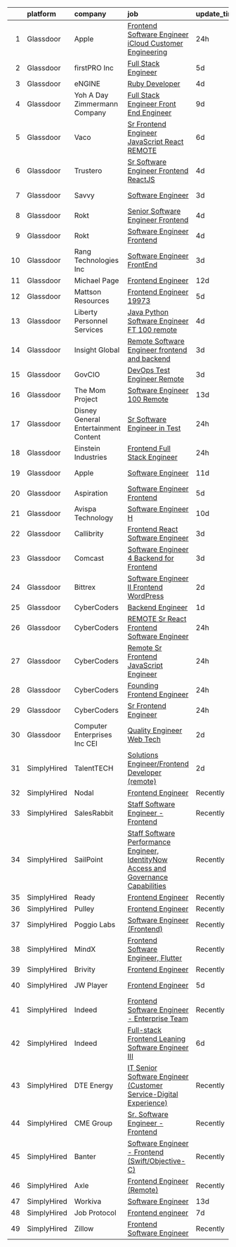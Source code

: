 

|    | platform    | company                              | job                                                                                                                                                                                                                                                                                                                                                                                                                                                                                                                                                                                                                                                                                                                                                                                                                                                                                                                                                                                                                                                                                                                                                                                                                                                                                                                                                                                                                                                                                                                                                                                         | update_time   | location                 |
|---:|:------------|:-------------------------------------|:--------------------------------------------------------------------------------------------------------------------------------------------------------------------------------------------------------------------------------------------------------------------------------------------------------------------------------------------------------------------------------------------------------------------------------------------------------------------------------------------------------------------------------------------------------------------------------------------------------------------------------------------------------------------------------------------------------------------------------------------------------------------------------------------------------------------------------------------------------------------------------------------------------------------------------------------------------------------------------------------------------------------------------------------------------------------------------------------------------------------------------------------------------------------------------------------------------------------------------------------------------------------------------------------------------------------------------------------------------------------------------------------------------------------------------------------------------------------------------------------------------------------------------------------------------------------------------------------|:--------------|:-------------------------|
|  1 | Glassdoor   | Apple                                | [Frontend Software Engineer   iCloud Customer Engineering](https://www.glassdoor.com/partner/jobListing.htm?pos=103&ao=1110586&s=58&guid=00000182c462252c823f08f9a974dbfc&src=GD_JOB_AD&t=SR&vt=w&cs=1_a3a3e6b5&cb=1661152143164&jobListingId=1008084351960&cpc=654405A9B1E0A9F5&jrtk=3-0-1gb2649fnkbmp801-1gb2649g52g8u000-9869072254103414--6NYlbfkN0BvKrLyj5gPmtZO9T8euul8TCxuuKNOtzRJOomxnwSEodTz2Bc-sPZlADHp0xxmf8XYEpZWWwNbOOVN0LmdzItjcM2ZA0Fh4RHXVRbxuGgz4Yat6D3mGkaV4vIy9tc4wq6iZSnzD0HmxHFmJRgwqFpfgmKeOy94KFpjZ8KJdENgY8mpoTvxXnD-ceU5p1oeaadyYeqWSy2vC5l-uQ1GP3iyhke03L63qTLbgzv5DN1YEMoRbiClr5eQ4yRnQufposUoAFNEMjpKQr0IPSA9CGl-8HmqztZD-Z8jE4bf40qp71laMm8pleBWmZ9LDS8UIGs5EnA3TScTFNkMUNRFzvCzam4DafYdqt0olPAZWKiJKIWDIJ1FxidMI0zE1sGlCr3RPEyEYYzh0bBzlynNIg5_nhgSQDLA3soSwkSXgfFksO0SVhWgmBzJpfeoapi5dlmoRRh0QMLUq_fF6gBNneGkFRPFGrlDp3maUfrC7xAatdiswnNwHpo1OZ3ctK6pdsPiiUyWQLO6jXH-05htv5tjHxsVhfRzwRY7aNEJWW_s1kgx05IgoS0m0uvePRVBq_oHhFc2gpqyh6e2tlXUmsUWrgr5x4qG9tGGqHmTO5v5gqZvNzYNeeh0BmGrcfgrSRK953E1ImFke9ydHxwe22ONZLJaESHaBC2LkFr4zsf8fbFROg8VSDERG2JIrEIThyfLFhrKg2aXbwktJdVXomrl91pMV6aAzKEunx_reRLfaGfXidE4iAvHLyLqxprkOYkUchL6c5Yc4lLo5dZ8H7fBMHmOYbJsOJEf-A9M7NqP3Yk8o8OnTAySMUT1T6mnhr-50s--Vojk-DbRTBCG6AEHNs4xYuZVyZF7nsrYYfwjdy1wzrDbyUIxEKaSPwEuR3PCQSxzlwstOJ6uR0_wIunbRsq5mqCdmQdxYfG7BHaGsQ6yibonCxTISXZ9PCAAR5fu6yjhjup79tBHzBTU60_gOtqUGrE8hnUmh5hlh5oPzjojt1qnZGOw)                                                                                                                                                                              | 24h           | Austin, TX               |
|  2 | Glassdoor   | firstPRO Inc                         | [Full Stack Engineer](https://www.glassdoor.com/partner/jobListing.htm?pos=123&ao=1110586&s=58&guid=00000182c462252c823f08f9a974dbfc&src=GD_JOB_AD&t=SR&vt=w&ea=1&cs=1_43c0f640&cb=1661152143167&jobListingId=1008073805855&cpc=AC285F3A3ECA6BB0&jrtk=3-0-1gb2649fnkbmp801-1gb2649g52g8u000-9e57aa7bbbedf681--6NYlbfkN0CUiNPx3JJMftrniD84mdXKaxJ3iSjJgJAqzFniN-7X5qfIIbgtbL2t4OMTou7BWJdcAVKyosnUwa9SEdemNIAcr05QvAaPuhDgzCppvsfMKUdMUQPEUCfC2K_8MKWnX255dozHF2Kaxp4ols-_AFU0rNi2J3-sQiVWebeEvK9d0_TORf-JE31g8yfv_hxi4j7B0hzl4mIkoSw7uirArgwqeoBFTnhYB5gDkXG5LwcpYGF5azuVB50Y9-viIL2p2gvTooDYXPp1bqvWt5dhdyrK98TTgMGxbdpfmNO7_JbvxfQBbSF21UMMICl0ok4piQdO8WxT8LI-z9OpK9aAW6-nTaVDMEKO6-cnZcRqnyTI_l_kxFRPNpnrpaJMs80OrkqLC_BNNDU0iq4-VbYwylK2XPthxaVVEryFZOjclxhPQRHrUF5Fahe0uGq9eOTguxKJPsdkg52fxJ62bFvkCaN5uYWaq4JY5QOKxFrVHVDMqShQ6gSTKmlKwH14CO-dBHk%3D)                                                                                                                                                                                                                                                                                                                                                                                                                                                                                                                                                                                                                                                                                                                                | 5d            | Remote                   |
|  3 | Glassdoor   | eNGINE                               | [Ruby Developer](https://www.glassdoor.com/partner/jobListing.htm?pos=114&ao=1110586&s=58&guid=00000182c462252c823f08f9a974dbfc&src=GD_JOB_AD&t=SR&vt=w&ea=1&cs=1_95d439c6&cb=1661152143167&jobListingId=1008076553228&cpc=C19BE7EA145E205E&jrtk=3-0-1gb2649fnkbmp801-1gb2649g52g8u000-62e5183181432bad--6NYlbfkN0CM72iPWblhTK_jhJfJxLWIuoC99VqbpyV49Itn1AUN0-11EOCsDA6xOfpz_HI8_xDXuJ0jrBZSjogHUYfvwd48VqQ1idhryAl0b32Y6Apcjg5rp5EebbipJQt0VqBxcfA4V1HcTf3KK2fKHWPaD-Qfvk3sG1chT6_qnfZ4XJWLJUZnM5aQnA2T_TfY6Bm8eBxfG14R7expb3ncQpPeAo3D-JqTtuy4ff6xK_53lAWo_i98pIfvnB3lxJqvIfoQjJyMxPsBl2IHryjXJWoYugxZ_2vq3qvA3pBxOi13TMQhqZHq1PlYr_WgVFB_Ac-9_JyjQ25A8D8hiIce9fk1PHnRXdIj3mpbmfLVb0KwCbEe48Kr-2JL3KWZbYYtpXc0Yd6UPnjZXx6YJxoBxoREvgd1bfG0FNxOkXSZdxWkpsEC54Sue-J95rF7UwHG1zezhzc0VLaNLEOXHWBAby1B1apIY0i52EnEiy4ojDpDe3Qwyqc8XabmP36ruP5re7WiFCN-5PmfB06Spzr_9p05WYNk)                                                                                                                                                                                                                                                                                                                                                                                                                                                                                                                                                                                                                                                                                                                   | 4d            | Remote                   |
|  4 | Glassdoor   | Yoh  A Day   Zimmermann Company      | [Full Stack Engineer Front End Engineer](https://www.glassdoor.com/partner/jobListing.htm?pos=129&ao=1110586&s=58&guid=00000182c462252c823f08f9a974dbfc&src=GD_JOB_AD&t=SR&vt=w&ea=1&cs=1_cd12f378&cb=1661152143168&jobListingId=1008069451033&cpc=8795CF9063CD573D&jrtk=3-0-1gb2649fnkbmp801-1gb2649g52g8u000-8dedb2da3da359e2--6NYlbfkN0Ae6Qmv8rNb3d5rEsMPL_plhvilYeiJERi7JqghURwQ9bq2mHgMGRGPHap0kt02TPheHIN3tnA0AUAkSEgMwc-0GSnAt98VpsL_Bp2JbodODqKAkaSomn7-6lEeIjdl-p-zxkEt1sWcebxgclnmXfKxy9K8cNpsDgoSEE2n-HXHXI4ueOlAb_guDHuT3VyOxhvNQu6998X1G5_TZbeW-k3f0Zd3GqXD7m8cuRd2n66_P7mvOXOmckBGFadphGkNenvT1wX938aa4jbp4-1_Oe68CeFI4na18B3aGuDgjMe4ahs9nKWB80uUyrjogAZPwGhgMniIDQS9V84fnK5Zb2cHN15XOjK7DfhWoJnlxeav-kXPPgvxePoMleZfpgLkeHRZzT5Ut5iyjCtpWL7uI5P13-iyWo7Szuzt2m1qGG2sOpXEvopGfEVVJjDGd6-v2b6AaSKvVadXwGrCCpV7gzAcHa5B_KhmSZc%3D)                                                                                                                                                                                                                                                                                                                                                                                                                                                                                                                                                                                                                                                                                                                                             | 9d            | Mountain View, CA        |
|  5 | Glassdoor   | Vaco                                 | [Sr Frontend Engineer  JavaScript   React    REMOTE](https://www.glassdoor.com/partner/jobListing.htm?pos=118&ao=1110586&s=58&guid=00000182c462252c823f08f9a974dbfc&src=GD_JOB_AD&t=SR&vt=w&ea=1&cs=1_d073e64c&cb=1661152143167&jobListingId=1008072262614&cpc=8795CF9063CD573D&jrtk=3-0-1gb2649fnkbmp801-1gb2649g52g8u000-b9519da42cb74c9a--6NYlbfkN0D_sybMACCpf9B-677oK5j6rPldVB6BlrVvFjO_o-GJZbzuF-qh4PxErFUqfUsv_6s_Tc2Li11fxdchNZKwUzmqSIGMwH5KgljcYSzbARO3me1OrxgMBizOIsgX97LmFYsXkE3K5jZjX4QDRC3iBhKLhxG4uy4_dJqJAVVYIQmeoKG3OhCIDev10OMovfD53ZPIeAyWdlduTgu1ZhTozPUZs8zHptZX_XijkdPJepxiwxaKfXO4xyzMIDdfYjLlWQ3ItQy6XiiUh7lr1MHLRP-TlqRhbQcWN14q94avINZOhB29FhkEjU_x7qvUEh6LvWgGmBfTOr-Z88NVuk3AqBozg-GnhaW6yNnks1fhvgdVIzBlRNzs1wV3Il-zYvsL5g80dBQGPAlbKS3Plis8ZcNUj-D91lGugd3oTFyV9HtLA9myKcT5i51boJ1X5PVjuC3GBlOVCH9FdDnklYhrv4mIcHKQogQE7OI7smNPkS6BxzX8loEQ1fdPop-1XupnuqpEnkQVX1iPG3z7RmTTZaAm6SimTQ9faSh_L_XRx8NyYw%3D%3D)                                                                                                                                                                                                                                                                                                                                                                                                                                                                                                                                                                                                                                                   | 6d            | Remote                   |
|  6 | Glassdoor   | Trustero                             | [Sr  Software Engineer   Frontend  ReactJS ](https://www.glassdoor.com/partner/jobListing.htm?pos=126&ao=1110586&s=58&guid=00000182c462252c823f08f9a974dbfc&src=GD_JOB_AD&t=SR&vt=w&cs=1_66ed0f04&cb=1661152143167&jobListingId=1008076298920&cpc=3DB599BF2F4828F0&jrtk=3-0-1gb2649fnkbmp801-1gb2649g52g8u000-d279383a41142d99--6NYlbfkN0DG4ntHtB_rMsnfhgmnSvK2brktLme1L4SiDeJjQ-izrVOLqRJ5-yjEhSyAj73O13THdNPDJRZmzvdseUgUNseRtKj65BXvi4N5BztOLH-4HivxLqpyVMkn_N23qBurXZxsgaBK33x5rjv8qMWm_PCE6vbl3fuEJKfJ4R1l1nRp3rm2i6g-yej4iX-KmoXLLu-BwpZzaPHfyKIKoC4EXkJ7VBXHtnWCNpGPeXj8Qfzk0kCtqKg2jhaVXCdXJxiLzHx78nr2IRt1m3JAOniK3iJy7XE0eaPXg6Lukx4dMcZGixvtn1XX9Tyecg9ykTzVv8RbCad6F6kehnl5i59XCXrEZPOhOVpzFRWZzISGKsNtoelDkL7wanEbMTJacigWFrZmOCLWo1LP-UtOoTdldjE_EueXlXeNTzRzZlY810Hja-LE0b-c8lMP_OR6zsmFMjxG9KjmbVQSQ79OlmDtwwZj_iKeBKvKfmnm2c2gepey8hdnzUaWh89xDd4dpZe8QjoXXDCl936Xdgv7p9MeyhFhmih8Nr9Q_sjGN1tVSIBn05FAWAAM0Hbtm3ELAg0nvKLmFYZrzi57a2ZVfgxsgDVn1Vkft0MpLws_IgCAqZh6yG-y88odXZ_GFobCL_lb4TrK9dPfuf21d9ZeS0M--tnfBHNoaQoWtHkpDz6Va8Htyvc66w-ZsUVRfxASkzxor96AGjEG9BWavQbSaaUJFq593wvE3DSg0tmvoQ0Xo6Df43JYnXD17mvC3KaEsttmbA9MfBGv4KJlNh6GJuc75N7KrKbT5BnJ9XwWVcEdKmt9Y7rdRh9LH9MQJiBjFJm0E6rRDRasjJat9sLQhkvmosTJbPRQ2F2GDae_AydDAfwa9FJZNUNZifgN5VB0xqWr1radBVg3kPuWSgnV4P6CNSJH6HHh7cwj_kQvH0UAYvfLQ5w3RwYk1CGoWhhZiKM2no2QNFoFZtGByAES4SK-BSReldmS4Adi8VfSJmgL5N_yHLWKF3RDfPMY)                                                                                                                                                                                            | 4d            | Remote                   |
|  7 | Glassdoor   | Savvy                                | [Software Engineer](https://www.glassdoor.com/partner/jobListing.htm?pos=110&ao=1110586&s=58&guid=00000182c462252c823f08f9a974dbfc&src=GD_JOB_AD&t=SR&vt=w&ea=1&cs=1_b1abd53e&cb=1661152143166&jobListingId=1008078923238&cpc=C63BD00756FD6F58&jrtk=3-0-1gb2649fnkbmp801-1gb2649g52g8u000-04f2cd91af7c6af5--6NYlbfkN0A67EbyqQZ2m7633xFuWhEzGHB4JWu7JYf7ZqKJexKnq-ewtEJ0iRSzKgtAhYlX6QnlFwVTAJbOctgGTUwlTUWfgaCUz5kiQP-0ZoXxdwGH9nGmhuP37Hwg30ulWvyuUdjuZfg4Pv88DfRf0q68FdCHHwvRQIIsYvQ6BCbzb0Cs09loZBs02HmAAyhalp-6rZuSe4uJIjv8CQ9AMhop-D6f2DJynBoMweFK8vjUzyfBBE0QBj2BipES2AWcB-5McoRXFH_EYXb6d2VYwIWs0iVxLjijAjmW3qry8z5sCw82MvQEVh875EiqLGNGlK67ECRByrbrE7kqa3O6wosTKBTnz7ziw-sVefO31XRIV7S7M8Y5em5uwJul7_2tjGZ7FSC034V2ACO3ro60HGQ82I3AjIxsjR5a2mDfcoUMQM4aGgzihwram502Y2i6FILt0mXhEdoVAVLPhZjnSDauTRRCVede2Y65_CVjoEPYhk7kEQldySrXHaaFIKb4--J2YoDEAsHnzI4PYw%3D%3D)                                                                                                                                                                                                                                                                                                                                                                                                                                                                                                                                                                                                                                                                                                                    | 3d            | New York, NY             |
|  8 | Glassdoor   | Rokt                                 | [Senior Software Engineer   Frontend](https://www.glassdoor.com/partner/jobListing.htm?pos=130&ao=1110586&s=58&guid=00000182c462252c823f08f9a974dbfc&src=GD_JOB_AD&t=SR&vt=w&cs=1_dc38a56c&cb=1661152143168&jobListingId=1008075555220&cpc=451933188B21919D&jrtk=3-0-1gb2649fnkbmp801-1gb2649g52g8u000-612ce0808ac5d8f1--6NYlbfkN0DG4ntHtB_rMsnfhgmnSvK2brktLme1L4SiDeJjQ-izrVOLqRJ5-yjEhSyAj73O13Tv0LMF5Uwr99dniTAjI50ONQ9kUQEzXswv29q-iUGRgSJtEtThYiIA0D5owZJn9nB0-H6hkY69JKI5Vt2w7Af-d_f55YiUIUnsgGwok2li4U5PZ3WW38knoI0cOIt6pcBT4OlM48vkUntJvDgyn19BZHBs6vTFqZnAU3FTK_hu54sDSYMHzBs1R___zK-LgVl_h1FSay873mCKdUu9nkkkuy_6cW6wXbqz0-dUgz2Iu645RmI80dWQG47R_novYL3iRu1eU1uOy2jbXzB017e22QRp2wwOSFYICBaCjZ3UDVqzPr_MOn_LWAavlEeqIlg-ih62y_nyV7-y5mtvZ2KBBmUguTMGlhznTNZs8NzLa7EpHSlFcmDRLZ6cpZOdoe1pb2uojGBFPH5YsNzRKHiu2Jkxc4KhPzd8a4jAjtUpipjxpvik3EmGbpOqDtpcj2GCkFVo5BqIGImhilMx77mDd5_PJXnuSIIyFasSCoK0hE1EnQQ8nQk_qYPJX-n-9BQxGo0e7734U5lGn2ujDILU9aSrbnqaeCnBa-rjm6FcnuAEYeNGKbmh8xFD3vZ7P28L6PiN-6yZ66iSYy709GgtoyuA_f_SrOPCAUjq9tTlr9Gzj9XO1BXzXxzKOLWNdYX1zwI9h13OrQNY1DLhpV3hAjC_oN0y-kRcZLiq6Oa21sIyFKZoos9flW4tyOcx3KYk8xjLXibkMFtelwweVhRvqjObfnA0_Hc39FKY78fQtik4t4-o5npEFQiJonIm1kENsLydipkNOLhwzXKQoLXpXFEpx8rk3OkFxqD3J6-2oyX2DqmewV0Zq51hS8HAHVyuYrkdppcsZBZuonmnYbgvXfn3-tqs8zU7bb5v3LqrqC-tLQPh0Buvf0vh2HQgHs1A2kCcUbgIVtpFZKOZWyLgBzgsRnUMmBo%3D)                                                                                                                                                                                                                     | 4d            | New York, NY             |
|  9 | Glassdoor   | Rokt                                 | [Software Engineer   Frontend](https://www.glassdoor.com/partner/jobListing.htm?pos=119&ao=1110586&s=58&guid=00000182c462252c823f08f9a974dbfc&src=GD_JOB_AD&t=SR&vt=w&cs=1_e38eb1fa&cb=1661152143167&jobListingId=1008075555216&cpc=6FC5BA77C9A4CD78&jrtk=3-0-1gb2649fnkbmp801-1gb2649g52g8u000-a3b6f4bb6146e82c--6NYlbfkN0DG4ntHtB_rMsnfhgmnSvK2brktLme1L4SiDeJjQ-izrVOLqRJ5-yjEhSyAj73O13Tv0LMF5Uwr9zThjwV23azke6WikGknGhBRtqre8YRLWqBO4FJSLlUBElHVa8TyydfR7gyUx-qson4kuLyoTXvz6jl1vD3kRRSr--hNqTJXyaiR7zHwKQXZh9vjayubjDfurCV1eEdFY0_5rV4SsPFVVL5UojvXIQP28my74vmDp8FbmZZrg-nqb3tc6h4-byCrbCBD2xxfsnPIpNa5mYL8coenO895IqJFT0skgrWYzy-ZzsczNhB5TfG5On1LclXft-2pS5yUa597H2vWVKllDp90ywnE3At9v0B-vnff1OeKaPguba9HqMfjSRLKgSVM5b3_pmIkA2ghIJ1bnjAWgamV4B_Csz8l-IYbjXDSO8UG3UVFhE2TnyDI1HdnM9MvCt7oKWl2N0RNxzEOT8WTSYuxxhLYJdCADu9UU1_6iiQyqh7jz-7lIIpk6Vxeo94PAm6PJe1MnZWdNeJvmQ_U9sraOzb4YAcZZkbnLMuATBE-UDprMfOBz8YTYryQDGNa7NT1IkETeUw-_DgN0RMtBFkw1OM76FSsCTDFxs5Kz20nP1K_lJiw7UJ4wLfnU5p_PkPLoUmmPWpHzR34O3CBtyRmbckDDc0mHvEKtER9oM1_n_HgyULOJDrT_XKNN4aSo4gsnnsw1YvLE8hSRlOSlTSVgPEppWgAUVKdhnfAle2-wrx26-P2vRSWkc3JNFSmcmsk9F0tjKmUtaUFUTyQ4O9eJ_azwNFIDGuG-BFdnExL4LXHGrDDL_ZuTNPiq1T9jabOupUWdAVcGMQXOPsayqlOaQJ1KF0tc3Fc0kLuc8pSr6H5FELHydNXmT33A9jia2t3KNfvQvl_5Tyowg_YJtXFDIs5M0-FHxXV5iv9rK3A0aNSYlhZxVLpTEWG0nJajjebCsP2BJZC3sxYdiw6)                                                                                                                                                                                                                                          | 4d            | New York, NY             |
| 10 | Glassdoor   | Rang Technologies Inc                | [Software Engineer  FrontEnd ](https://www.glassdoor.com/partner/jobListing.htm?pos=125&ao=1110586&s=58&guid=00000182c462252c823f08f9a974dbfc&src=GD_JOB_AD&t=SR&vt=w&ea=1&cs=1_3f0efea6&cb=1661152143167&jobListingId=1008078601548&cpc=2CAED5C921A5F994&jrtk=3-0-1gb2649fnkbmp801-1gb2649g52g8u000-7eeb577a5167d854--6NYlbfkN0ANV6vhv13HdQGNXQnorD6kniinpLUGmY2Ci--_WsrHuYRektBkEoQSirJE96eI4WVGCeRLP6BmtUJb_syTtpcvKwAgM2et9NwkRvQgIkSejGMBYbJuCecJrYCtQJzfrFL0DGFpvdy3_zsiTSh1AyMQ9mowSJa4gPfdXspcM90S-ysTl887PxRBozP64yRstTgXkUKSP3h11aeEVSF0Ct0B7M_asMd25WACseFa3A0egk3PXf_45aGyAo2PWRGn5GnC10nQc9moSKx336Ht0VP_7zFEY5u0O_uIFNVNEcm8cYMZNR_tCMr8rYqBhsG_WuWlpWc0JjLdQisMYEGD-odMT0TwML2ioWZyF1PpuUatjIJGW59c77CzNJePs1PpxjcA8oQxSiwSqyLDV2KdklOv43aXUENWfgKcj2pEUQJP0gcsRODKuAFmG-c0lKYFbC4u8j96uI4KHoiyQYxbKUNkvEr2FurmrzeWKnw-yXQcXS2ZjU0Qn8Rbunw0dvgJC_o%3D)                                                                                                                                                                                                                                                                                                                                                                                                                                                                                                                                                                                                                                                                                                                       | 3d            | Remote                   |
| 11 | Glassdoor   | Michael Page                         | [Frontend Engineer](https://www.glassdoor.com/partner/jobListing.htm?pos=111&ao=1110586&s=58&guid=00000182c462252c823f08f9a974dbfc&src=GD_JOB_AD&t=SR&vt=w&cs=1_94fa7513&cb=1661152143166&jobListingId=1008063658644&cpc=FB7E4A1762AE5BEC&jrtk=3-0-1gb2649fnkbmp801-1gb2649g52g8u000-7771517d9c6fbe3c--6NYlbfkN0BR3ykMnr3Vw97HK5IC0i9Uo32NXohanwqRY-CI8z69bl4xOa6Yve6w6NlWd53uNOcYwWf5LoTK-0uOsVpU-KiopwpBs1AvQuDCNI1_Y2sIQyyTAFb4_9k50zKDRP7X2u50Mn519bMKCiebgh7N_4UwK5AV5W-mPb8AN-GfN9IjFvDWXL5SgRFvLzBzq2RCxb6dIIAgYp065zOGYxkp2b_18ItiiOUIsZqfhBifysR8CBaw8xen2I0vexp14DkDi9q7zDWbHpsZYVL-iBpQBH7ZCDelMORfnk8M8KP5OWpEB21SMywg0iK6WH-Tg16CQfVidXB7gFKWk7XJYjY7HFjC-Ix6K-kkMK7qunXx5B77h9P15wJn6wZbNWW6TZnXYzUA1_Lxu7OzuGZIWPGBljFYLFNK309KjHDDDnm81p0PQZT5DH_OeD-gCpKlHm7Vp5qhwyzVr9U5zA530o6jXsSwZK0F7yhv7wv_V93AyxMVWYrMIsL2u5gcMYdE8MCZPhnmY0tw9Kw0EhkhVGRp3uo1IYFS7FViI31tI8VRWHDNhQ36p_qVQL9AF6v3EO3OgnWMOpxOkIY3uYIF2xfQlO4ZB7kPKUb978y1UgG8inhPp5wkQVTYSTU2DK3pb9kaAYFIk_oOvdIyEDJmMvG0YQwgCU6wycvY8rW3rCADD5qsFwbVXudPMC3AJLzh3ccaFHQDp47RMtMVM_qNndO6dO1w7dGcosqjpFJR9GzzIb-pqsg7rtjowZc4a_9CMlXsTjJCPwwCeUwCKlUIEuu8Y1TE-CadldMbRDgsf0jml3bGKCNYCuRMkGDwno79BBhlodlSlAH_aWpViG3k6YcwC0IUMudcNt1XdV3CcrMxZbiE6ZMgajKxd7LThpun5p8X--vOTrN38gF5pt_5jdCPR8KS-51xtx4oU_Ke5aQX1NoSY8eTz41J6cHyxuPQ9dhhFMNCqLpZLjrHuDQSL8Zgu0R7yzF44ua747VcnzpZfOfrsI-W_kudIywAC__8rPBkHbX7zPnwvq5PzW3DFsed3Was2d44zBlDa6M%3D)                                                                                                                                                                       | 12d           | Austin, TX               |
| 12 | Glassdoor   | Mattson Resources                    | [Frontend Engineer   19973](https://www.glassdoor.com/partner/jobListing.htm?pos=107&ao=1110586&s=58&guid=00000182c462252c823f08f9a974dbfc&src=GD_JOB_AD&t=SR&vt=w&ea=1&cs=1_ee95688e&cb=1661152143166&jobListingId=1008074116931&cpc=56C4EA4A1A191A49&jrtk=3-0-1gb2649fnkbmp801-1gb2649g52g8u000-0a00a1491b6a5ce7--6NYlbfkN0DoFs6WlAcF-9rlb0mQNJgEdO4ygxmYB9kVlugPervFNJgAbE9jgY8GUQwiNDcz4EUKR8PdUcyf-VNWI6AuDvUkfxpNhtGaNV5cQCjdB051Mo02_MpHvgyOZvIn0ijvxKvElIJ4RuI63bP0TH3FcrNAG2S-xyoC_S9UwtJ6BNM_w8dMRF17Vwi9n_DU3ijUHfyA2yFsb1PS7DKjRp97DqNJgmQbalxHr8uB2CAm0tWcl4KOelp0a4K1cvmdvWSGydDSY9YWXhCRVj-pPNlOnn0LpKuFOarp1bAdQFIiQqj5GI19mz72lFPFm5dRgYliID77ZjNHzwDQ9Y7mYw0Bgn7YWHxqFgqrQIEQTOW7Eic1FjJaLRXj5WUzI8G4BD9aRgiqh_Cenp0iOlPrjqaZ_-Rh0Tw2EhqvNW1-Nmo5ZOwuoAVoIO_siUR-m7E1Y3grLEWsCWikS3YGIl67_kzk5C-oPUBJsW9KSw5tpZpoDrYY90lKLa11pbgsCVGjgoAsTkI%3D)                                                                                                                                                                                                                                                                                                                                                                                                                                                                                                                                                                                                                                                                                                                          | 5d            | Boston, MA               |
| 13 | Glassdoor   | Liberty Personnel Services           | [Java Python Software Engineer  FT   100  remote ](https://www.glassdoor.com/partner/jobListing.htm?pos=127&ao=1110586&s=58&guid=00000182c462252c823f08f9a974dbfc&src=GD_JOB_AD&t=SR&vt=w&ea=1&cs=1_0ee30090&cb=1661152143168&jobListingId=1008077117636&cpc=1FDE87803EF93CD3&jrtk=3-0-1gb2649fnkbmp801-1gb2649g52g8u000-d1f16b5a6af0dc99--6NYlbfkN0ABlbgmRunahSWEMvO4v1iTu5Ck0xfBTrm-DXDWxasAKsFsWtBaGHiD_n8TBJRveZb0i0v7KicrP5B-cuuBkSVs_8arvZvcA9uVbMngmHzQLV6rOACKbh4fX2jUNm9MT_TqqIlASLGufY_E9befMFpH1HHmdVLS-Lc7WIcvze-5MLAizz2eq_77LMOEuzwf7yzl6esZehcI10GGiKLHD4iK2iljhRTzdP7jRa_cS9CyJQ-e7udl9CqDT2RDelm_vE_EB4nTpmL6y2fOD_FEQX40fUNLMmTeMi4Xx1C-vYzgtw12ReDMX-VMMU68zQY7f_weI1I2P8xCXKKYN1TjZvQkBmDkTCSlKt1Y0BRBbVy4gflzCjY8n9bz677o2KOqDeTjNW291r7pNiE1gg1wf6UXiun104SEhCcDxGMf9ZFWU5hmm7BKicMU_lRuUDIo5b8S8MYpZp4TlWSPOLO52BfD9LVvnJBe4v-HSi28znwRi77Xwf480o8io0nhh-mpXYdAFXgK_j9bf1pW30THv6HUoHncGHG03P1KeVJG8l3A2Cxyxv3pPLox)                                                                                                                                                                                                                                                                                                                                                                                                                                                                                                                                                                                                                                                 | 4d            | Philadelphia, PA         |
| 14 | Glassdoor   | Insight Global                       | [Remote Software Engineer  frontend and backend ](https://www.glassdoor.com/partner/jobListing.htm?pos=124&ao=1110586&s=58&guid=00000182c462252c823f08f9a974dbfc&src=GD_JOB_AD&t=SR&vt=w&ea=1&cs=1_9a6a2297&cb=1661152143167&jobListingId=1008078817026&cpc=AC285F3A3ECA6BB0&jrtk=3-0-1gb2649fnkbmp801-1gb2649g52g8u000-10ae09f40c2b8b52--6NYlbfkN0BKkHZu3wF05EeDimN_p6sYpKCMArvwa95YdH7UpkaBCi52Bcb3JNt30QsYNOqnbgmFwrC_77bjfELAGIoa14e7XkCd9UvFDEQMJjmDSSdZVyO5X8RC5iViQBiHyAeSyOF26UyVjoenbRSfDUISczVfTmXQLaoOtT81dsC1rOZgTj4G2B50PEtrvPNmkMO1Qfi_mG9gs4f8QtX9FPRVXRo0FcVkUgoknhc-VQRpEluAnU7m1xmD86y6quYg4lV3UU4BIeoEUiwmr5LKsn3ifVSrJ-lL2B01n0qhwYHaOQ4_PY_1NGynI-fNEmfMgdZtmeadfn-1eT3PaZ8OXnLBktO_Kman_yNGeI3Hf1gp9E_PjE2s5muI8E0CQv68q5ToRI1JG6N_FpaLJIT0rHVypMZsy72p8qyl7XLJhJ-GlRx0SVTwZBFyf-nEx0cHoYAcDdU8nQNilOjEa6ZCHVJmqrTBw-b-5MUCtKATJldez5lOT2Sm2VNbJY21ry98i-KqPFA_zWU8hOAor4zT9SQn5ShDgOjDTsqbWnkPhQtsq17MXw%3D%3D)                                                                                                                                                                                                                                                                                                                                                                                                                                                                                                                                                                                                                                                      | 3d            | Remote                   |
| 15 | Glassdoor   | GovCIO                               | [DevOps Test Engineer  Remote ](https://www.glassdoor.com/partner/jobListing.htm?pos=108&ao=1110586&s=58&guid=00000182c462252c823f08f9a974dbfc&src=GD_JOB_AD&t=SR&vt=w&cs=1_434dcd9b&cb=1661152143165&jobListingId=1008079232154&cpc=A65DF3A704A48F9B&jrtk=3-0-1gb2649fnkbmp801-1gb2649g52g8u000-63bc7e825b896c4b--6NYlbfkN0A1nvzNsvV4qyCy1GhW1Freg0uBINZ7OaZ-2zU4Ex1TXeDNc16O9qNSfBUntGpaGoOL9w_c5RXxojjgXKAdBGMzfhr9ju_oBiWfynHEsFedcknmR4_IAGagI3CTE6VUAbk6WpqJpfKiDYYot5w2WMG9Rzjgw3esB1WVZkzOqy_6Ss7pUYR60JSvRWog6iRAa7N4PwCkhMTFW0ocDbyEVCpg55uS8rn_W3bY44pR27IPLdHCSP3wYFJY7CQyx-4-hGPTtdxSomg3yPd3G9-OmOd2A6jZqFQq0W3t94VV0zCibalKV9_dyv1UPJ1qYrFk2sqsCd2u8Pba34BIy_1UjuCiusZfOymDx8iKN0JPyyKxSgGaZY76m_L_6IR4Lxg7WTkZyV7ZopUXGfYu8ZxREoIEuPLlbZRCDhKRCVfpHpQCmJnM81JIDQWaF8CN4UxnoTwN8gaHR9nG_qAfqebtG7jRhHVEw151IGHQMkuhQMcO-hIH9k28CjOZ6ulFDSS7rv8%3D)                                                                                                                                                                                                                                                                                                                                                                                                                                                                                                                                                                                                                                                                                                                           | 3d            | Fairfax, VA              |
| 16 | Glassdoor   | The Mom Project                      | [Software Engineer  100  Remote ](https://www.glassdoor.com/partner/jobListing.htm?pos=112&ao=1110586&s=58&guid=00000182c462252c823f08f9a974dbfc&src=GD_JOB_AD&t=SR&vt=w&cs=1_fa218780&cb=1661152143166&jobListingId=1008060831082&cpc=D2F1DE17EE1F43B9&jrtk=3-0-1gb2649fnkbmp801-1gb2649g52g8u000-acd80b9cc5a806e1--6NYlbfkN0BDp_epf89aHDQhKpPegNJQ_ldQpEFZQsM9OcONMGxWx6pU56EKHF58QjVdAUvn2gVxaSg2G5bZNzDAjOOxqMf86v1A1c6CLP8mu1Zgs3ueKH6X93R_4ptPqpJ5xiS6qqRRM1l9Y0ONTW3JhE5S8JlOIriSYAG90-IVbXiD0_FnziNwz3JsD90CjUTUopFo0D8ob6fB7ag5P6-FOlrbQs_5q1-3Zfe4VNtlLwwWHCOf2-LWOLtWB5Sq_SbexADztYPznNTHGvm0rlOietmNbEqg-0dOOETLKBKV1LvNr5c--6D60WOEHkqenjVKhH21lXRvVPgbARYHhhley8A8Y4pAWqm1ba8GqyKl_4Jj5K7jeP-9RkWNT28Ja1AN4jZrZ2oQ9kTASIuciQq7G0vAYKg_Jf8DpvAs0gjrXHgrHr_ky9a1hsP7__dnD1ydUTuYffI_c3nW4sOV58GG3-m3106yNz1D3XhsDHqxXYhxaC0ZP-_G1magB_JFCpaMVbcKS_r4lpm-RQYXSVTlDmeoh6SuDI2MabGph2EZs_Tbs9O7_hRZQM9rsdz9koVgSQmJNMSMH_19R1fS1w%3D%3D)                                                                                                                                                                                                                                                                                                                                                                                                                                                                                                                                                                                                                                           | 13d           | Remote                   |
| 17 | Glassdoor   | Disney General Entertainment Content | [Sr  Software Engineer in Test](https://www.glassdoor.com/partner/jobListing.htm?pos=106&ao=1110586&s=58&guid=00000182c462252c823f08f9a974dbfc&src=GD_JOB_AD&t=SR&vt=w&cs=1_23ce903f&cb=1661152143165&jobListingId=1008084142721&cpc=AF770993EC679D41&jrtk=3-0-1gb2649fnkbmp801-1gb2649g52g8u000-a08864444714daf6--6NYlbfkN0DAFTyt7pbDCC2JPO79CSdi1dIb81yjczP5qsKcZIxgiYm3-7g-689UM0rgypL64cqe_oj2KYsq9xEAOsFqxSfY5GJ-5CK47kn31ai-YWaJW2KRB2niAk7nRfWzGR3UpQZ0d5xbWSZdiaWuTHcCJa6V4VTep3aHdsfgIZE8Gws22YcbpBX7rc0OjS0QZi1gtki06d_AjMgrUek-BRWdO2mi4yLoeNvFztKou195iYkmu6QGjgXsUXdEsUfMYVwebpPOo9cq3WPdluq9Fo_4IEnzhekHBdsey1wbd9rWiLr40wNkF0X4L0IrMw5UYRFJ-RdsEKpjeqmMEQgBMqoGMNGgJe_jOSjvqjjc39LVzppTD9Tg6gqKrH7xvMklQjIiK4LfH0PAfXWsnasZPzoZO6VMnz77xxx3GbZtofGrCOS7cJq584j-g00b0W-YewmNxRU%3D)                                                                                                                                                                                                                                                                                                                                                                                                                                                                                                                                                                                                                                                                                                                                                                                           | 24h           | Glendale, CA             |
| 18 | Glassdoor   | Einstein Industries                  | [Frontend   Full Stack Engineer](https://www.glassdoor.com/partner/jobListing.htm?pos=101&ao=1110586&s=58&guid=00000182c462252c823f08f9a974dbfc&src=GD_JOB_AD&t=SR&vt=w&ea=1&cs=1_26930b9d&cb=1661152143164&jobListingId=1008083371657&cpc=292036AD7E8A5303&jrtk=3-0-1gb2649fnkbmp801-1gb2649g52g8u000-3e40b2f6f20969ce--6NYlbfkN0CO3DEfAY9A68AIVwcxeRGvQUfeLcLgbZIyCfLEHxv2SQ-qyNDQbjO6ECI2F3OeiCQX9iyV6hzXuOwZZDTGPG6CBeeMZur_YG6eNe81cM0cjmRVp_quM-NlA7a8bYVqqrpn4-BV2VdSuqY4UCuIxSiq215GAlALiUMb_Ne_vLrCDQNdZY3s15D1xjWg_4mGLyffwobM3fl0MFBPqv6otvu-EKkw_FupU4WTtbxMzLarJnb86EBmj8Xz6bWZhOBKCDfEdXtQjaitg6ZcMpfInTIjL2MpdbPqqbbcqUYHVrAl4LAAarKFhD3Ytf51jwKiydkryzbt2MQsPeSw40JvNNAjB1PKyCjFQRHXk8Zy9DVvt6CCwFjoYWM4EHcQ08ZE4ECJvFE0aIPXPtQfG-rvsVUYj-xUeYG5K8HfNcIw31EtLNtHpkzWIRo-FrkSQyZfyzAQk-vmVhyHHFcZs0v88E8pOCfjObcTwaYeRtpGQ6I8ECBgm7wEg2P_a-g-zEFyYfVgYYm_L6t5JA%3D%3D)                                                                                                                                                                                                                                                                                                                                                                                                                                                                                                                                                                                                                                                                                                       | 24h           | Remote                   |
| 19 | Glassdoor   | Apple                                | [Software Engineer](https://www.glassdoor.com/partner/jobListing.htm?pos=109&ao=1110586&s=58&guid=00000182c462252c823f08f9a974dbfc&src=GD_JOB_AD&t=SR&vt=w&cs=1_7c3f8739&cb=1661152143165&jobListingId=1008064548398&cpc=8795CF9063CD573D&jrtk=3-0-1gb2649fnkbmp801-1gb2649g52g8u000-f035681c4b371130--6NYlbfkN0BvKrLyj5gPmtZO9T8euul8TCxuuKNOtzRJOomxnwSEodTz2Bc-sPZlO_uSwsktAegVBy_t2KJBZ_4MY2WgYT2Ie-WFjzG32ncJKrdceym_hleyAEOpNS12KuRm3iYU1G7Y0EF2UjhkAY_hK_--zXrWHaROgtp7_tmeNMwF0GkuylA02M1ZujA4IH_V8Li_NHUAsQRB9P34vymsC5xmivcatIwlgZKM0k25od1HxwUNLfqLiNHVnhd4fZG-DKacqjDOaW29GKR1cgm1gYnX8d_TUmDgZMcVqD3OAdSW_lG1BUEnxRqlj5CcYto-cH39OnRcYQx2tKcS8vsifZNb6RaRZtEE3JoSMLHnH7Yo6Y9JWuoZfq1BLx5vy7AnkA48qacV39TTxSMU00LpK0k21mAb96RpgBlfQ5ad6ac6WpHDk1PcYhZLg1Wvk-kv_59A9lTh167v7FriTz65CZN_ORa5N2PSSaPt-glok0nbPheYeu2BR8zvjTz86eehV4Qa-1ll0b4Up9XvY30VwXQwhQt0DiebYr7SmCw65dGf56J6yacbxYyX3HtJSeHda9HI4DKtZ-6s_l81C6PK-yw3Sn3KeSEe7S7GhKOcNKhoTfDrR36kxTdsPUMlRlix4hhIGplARa1zDA4-TIYCbIotS6b9Xw9vhowYXVZvDP8tKKEiMwy_ipfC6plqFTYtUaUKFtziaVeMnlr1Li_dC8yIXMRXK5Z3qupFLuyxRToO80BOBbl2t3by72JiFAXL6Znu2aNGa51i-lJGQ2IWLKjHnmJNIjfQrM2WM5L2iysYindEihHXgRJwD2qPPhkYlglhY3_EWX7IPlLQincxPMJ-VhH6caQYujPm99HmWjybFs42OSxyhomnfbe-ADFlE4wtTCWKbr07dFUeIKuZlqkyUsjepu01K_Hy51sozaiLlK5ZA2FRRYten-SWvA8i5ryWb5g%3D)                                                                                                                                                                                                                                                                       | 11d           | Cupertino, CA            |
| 20 | Glassdoor   | Aspiration                           | [Software Engineer  Frontend](https://www.glassdoor.com/partner/jobListing.htm?pos=113&ao=1110586&s=58&guid=00000182c462252c823f08f9a974dbfc&src=GD_JOB_AD&t=SR&vt=w&cs=1_54c2e03e&cb=1661152143166&jobListingId=1008073833516&cpc=6FC5BA77C9A4CD78&jrtk=3-0-1gb2649fnkbmp801-1gb2649g52g8u000-58ac68753981d004--6NYlbfkN0DG4ntHtB_rMsnfhgmnSvK2brktLme1L4SiDeJjQ-izrVOLqRJ5-yjEhSyAj73O13S_IEOR7_PpnUJf2Z0glpz2phsUgmyeFfbjS32I0HwhgCkcLqJ_uDKd3HErx9D9CBaa0pLqrhau9cn0tXtfDObqgH98Lmrm7fxkPCdcAmKjzw0E-jmzt6X1MTllqKE7AdK5gR4rP5kTYK7MdR3oCJwc41GIykXmtKnLDS-ErSkCHDyvanDkRRr8mmQCosnPY6yKEcHKDlmo8N83iU62LuhjvnsP7MAa2sXIOTU4vzmRiIjt4NeSku1TpI1aKuuh7dzmOW9DDPfce4xSQZpCybzyehm1v_caiQYW7NCp1oVovM4mlfC9fOuyuyVXPPvxHUPbqyY27RgXKhnCyzbh8bOzFrBQXi4tYZWVWXPwMBE-z1MVtBDyZHSwowbOtEcgi56Dojg6UCBBEZVYyf0zF7pn-Rfkjdp-MNsr7wYSb890VyfT8yiJ0ayfNUsIN_68LlJ6ZwPxN2STGSH5oJx6O93wfQHTzjY-MQCtndFux-EmPtxjnM09fLl66zlOm5lKja-9HWhXsG7baaVN1B5VRdpqv5QjJqzR9mYd45eqXl_RNfArxLsA1mn89YcqdZljuCxLmRFtfsl1fUhFhbYn2dbBWz221nX7NDTgO90EfTQme366GeDdgjvbXPHlanZZFsx4nhQNUQAr4JvJnu850w1S8EiBdTPfvARA-m_Ae6b6PB5ecBeYpFiZ2jNxS6AHuwLz3tbpr_xKahGhAl047QCt432KW7m9BwcGboMDtEXQYc6CG2I0yI9G4-ecuB80k1L2TFrXsyt7LcFJHVTTiqPv-eePjKtsB-EJKpUYgESQs5chulLo41_sbI_jiF7ganDAgNn7_5fMFTIhY6hEfufcqlaLB8-wB7mdWI-C0Sjjqcm6Cjn-kKI7L392yqYpqubebkzTWtHBI6DxJ6YVPDRmwnMZdAHAl0k%3D)                                                                                                                                                                                                                             | 5d            | Remote                   |
| 21 | Glassdoor   | Avispa Technology                    | [Software Engineer  H ](https://www.glassdoor.com/partner/jobListing.htm?pos=105&ao=1110586&s=58&guid=00000182c462252c823f08f9a974dbfc&src=GD_JOB_AD&t=SR&vt=w&ea=1&cs=1_609bf03a&cb=1661152143165&jobListingId=1008067736119&cpc=D24EE3D704DEE7AC&jrtk=3-0-1gb2649fnkbmp801-1gb2649g52g8u000-aadbcf9047e0a82a--6NYlbfkN0Dj2d0qKPEJP0fpBViK7V-TZwXvjpwqshPgAnSSx4qW-KrhPkyDM9HZN_F8jkueVAR3z3mCkKs8EwAI3sv2G9n9RthPzeJ-wiVtaQA0WnJBjv8vRQwzKDb0W5p10SU3Tcv9lFXQfMAiq_6VU9XLEksOWlmkZ7XkmR7qyVn8leW4YHNYIrgdbUUAiaGH-nkKmP1di5jUU5I0_Q5kFuOWoZmQFOvYs51HjrjIGkgGPgz6TasB8nEwAhuOkHX9LBJ3a89fjh2RUjAx507gmvOf1FPK309niRhgZNuS1GoWmcb20-5oqWGUJbb44ZANK3_BEmnoujY1jTpJfRH32MfUnG6WvFoaEYm3LMg_xMW7EXv4d_1xz_XPwDuHzSHSgqT0fwVdhj4srR-zlt6hki_rdp_qEfiJraI_g-f3mOYjh4ZIBHwMSmlTJ5dvCLnAXQAyjpALC2Am5pb5aZHvHK95ArHegJgnXL2EZjw%3D)                                                                                                                                                                                                                                                                                                                                                                                                                                                                                                                                                                                                                                                                                                                                                              | 10d           | Sunnyvale, CA            |
| 22 | Glassdoor   | Callibrity                           | [Frontend  React  Software Engineer](https://www.glassdoor.com/partner/jobListing.htm?pos=102&ao=1110586&s=58&guid=00000182c462252c823f08f9a974dbfc&src=GD_JOB_AD&t=SR&vt=w&ea=1&cs=1_79873510&cb=1661152143164&jobListingId=1008078956055&cpc=983919718F9DC6F6&jrtk=3-0-1gb2649fnkbmp801-1gb2649g52g8u000-c680fc7fe0ce04c2--6NYlbfkN0BTy4Vq3kUv-8E8fBOrhZt-7WJQYqv7u2ur6JnxlE7nq0Vi-lP5L8356sQU2JrTyjoWm08QkwPK3DMKLJz95nZ4klSHUVFclH_qv27x8cc6y_-kyTqjJYddvh-6yd-Lz1FgZR1-J7HPw916ZLJCP09ODLO1LGG0cgoGNcXhqBjzyn_RK2LKfF_7td6RbgrQeBAMi5mN3NxK3vRuWZ7TQPGhsA2C2KGfHQH5CSWyfWGX8c6yWoO9tViK9_I8RyEaCwRWp-k6Zqt8B2a9PQeryonPqwCWb5d9onRIiVLWyyyPV2IMO7QvH5AHNcIu4h162wPE3Xh29XLRrRG26rYt2sVLtTsrCxYFTRyz4L13p-3KE72c-fLR_7s3BqpKkpQCtZFxDiayzzmET4JE0vCirMjIelWTjGwbuxM9hWrD5XU5Q1R1TBAPw_OOm1fvC4W066fHJ4CAlejyRWfZWYKLH567hl4K8FrXK2i0k7YXKv4Qf51YRI7YsJJDYf_eUPqpxCukfzvh8y5r1vs_ybNhuquG)                                                                                                                                                                                                                                                                                                                                                                                                                                                                                                                                                                                                                                                                                               | 3d            | Chicago, IL              |
| 23 | Glassdoor   | Comcast                              | [Software Engineer 4  Backend for Frontend](https://www.glassdoor.com/partner/jobListing.htm?pos=104&ao=1110586&s=58&guid=00000182c462252c823f08f9a974dbfc&src=GD_JOB_AD&t=SR&vt=w&cs=1_15167954&cb=1661152143164&jobListingId=1008078447333&cpc=D3E44275D43A938E&jrtk=3-0-1gb2649fnkbmp801-1gb2649g52g8u000-880d64515033f892--6NYlbfkN0Cj-KmZPsf9w80C8b1WzNVrlanjD2SXJjxuCbUWHsXPZlTAgGmdtIUzoKTi6fK6WvZgV8ZrS8HzKr4lnLiDaqyXUNhRijNYXmG_7ZOWusAjFQzI_S1Uoxj6D5OaZx296igrOvVffxn7potuXud6KwhfViACpLluKSZKWDNj2rDr9iKmTDdjVt-0zIoWIrDEGcSTJXcucbXJ_qkxV1wA-O5V0DQ0F8SaGe_OTE0M9ghG_o2wotWysVhyDi30s53WtqcLqsDrYVJwYh3RzIFdrPQ6WqmdkpwYCosyqS-BXitKJl-rpGZmLhoG0uBtejaWoKyEKOYU1e6_RQn81JvkzmlB1nwpk--LICy1lMLLdaa8iMBGD4cyB8FpS_TVA79ybrRsrBImYwaDLKnDcgHGcrxjna0MrmUAdEsX1a_mXl7KY7tfmBxEw4bU877JdP4zOL9C1xamiciP8obRvd8T-Y_kj8OZJsLmp2hPU9xHqqksv8jPuUOm0tOddoC_5FuV_dq7ZDZnCoxtkr7dfMdhtsI19nK15HuDx-3L4kzgr7Wk88sqX6XOaOazhjUOY_fGaWbVKL-p6d4JV7TyMXDvNrJqklUwNWcHSXJaLRBa8l5G2eQCjEEyDbvK9ukpgFG9uWBeDlh3uKBmaW7jgHvJKYQpgosbmyCLnsLdygWPhSoincm5q99-g-0bPsKRF3Tw2ZmMs7JXb9rJ5QE-NKtfGsw7AxqRao-5OXQNBdCOGU3umKPeG4KAppcDZ5aFa18F4ENQz7eX3EcE_Yvo2A2GjoQOTi_hv2imAqUx_AGh9iK1AfIGUn5CaELyVU64PeNJrNSEMQ-XJN6lcfr6KRJFKgqjLL1BOvL7yKsVaPFcl4gPhyu3rGwQPJrIfQKHQggEr7nBloUumDIeTlb7VnZ1dDjFFmlB5jpypWDTM2QBjA3v3pH22s8au6yLX2CQuMTdR1oTSNWbsLvkZaTiWJdrrfkxT8VAeXKijIlamISo6GBhxpQ-GthGG4K0WYGAyvG4FBs5EcX4QfL2AzgOK30VYEiCf29oIv4799jH2fsqCL2w1Fb4H10NjDhkEt4le4zLEeUQefWdUnsuahI56Hu19vjrCJEy4y9k8cXH-8SdKouSLqQw7fWFs0uXamV7S-JCabOn0__zoKVNgOybKv1zMCFrZLzRhMLAFq80qEw3eikUaQ%3D%3D) | 3d            | Philadelphia, PA         |
| 24 | Glassdoor   | Bittrex                              | [Software Engineer II   Frontend   WordPress](https://www.glassdoor.com/partner/jobListing.htm?pos=117&ao=1110586&s=58&guid=00000182c462252c823f08f9a974dbfc&src=GD_JOB_AD&t=SR&vt=w&cs=1_3e80a59e&cb=1661152143167&jobListingId=1008081262890&cpc=FAE5E775D180B2FB&jrtk=3-0-1gb2649fnkbmp801-1gb2649g52g8u000-51e4e4518573605e--6NYlbfkN0DG4ntHtB_rMsnfhgmnSvK2brktLme1L4SiDeJjQ-izrVOLqRJ5-yjEhSyAj73O13QoLK1IcewWSJf2Z6nCqSbiKzmustehGzdurTSy1p4ra8t3DsJEDyEvIujIN2288bY08So-qYWaOqm4dYW27uhUhKDUs_gQBMJbLMCx6DQ0bwIEWlR0bxAhHyfIAePBwgtSa235fIYEANNQOHKmIFb3EumYoyi_iiMdfAMZA5uU4TQ5TAnqYgav8e-3UbfewCYSfjIsEW_YkbnNmgF4Q7BFMia6AlykU8n790zAFUTkpDpbGj3ypGONN2aSKvVrTN3EghOK0EVe-X_2FFyJggQmeCP5JyZUYlvzF5x36PhyZ6cnjF4j1cG_k1wphAmpuH249JWlFoQqOB5c6Q0gVwVtryxi4xFtiIBQbWE0YhDvCDmLXmSd5_FMBcV_G88GwoE0tSsjdN0jx3ri-I0aGR0mxFClklCBQ60kuDQrnldSCWjS9bRZjZ8Z8ZZIJksTKiNlsk7TT5O8ymSybPIMhkq4yNiZKiBAk4B0Mf0bAFlxlhXH6QlOmsDM_Uc3Dm0iz6Sw1zJwQJ7_rojhsqqLjQN3WAJUg5yn3l4Kjb7gi2B33yghQDjlnV69j6qdLLv4vH4w7fYfRzyXHZB3C8fAuwTNbASFByMVb_U00F6_HHsxl-xd7kQatR7jglMCV258yFivGMdzUKSV3iOytLtgpHgHX7-I8boOQYvYFX3ZuPlFUWwhgepv6aX_XyMRrS3zf-bWWn59TSi_xsYT2ESz81CWC3DHF8ZSGwjfZTYtw3iJcEbOHiRk_8TZPhPPADI75CXNXTeR_8-bVY0Ewz89Z4Un_KdTRNfGsiDSn1mKLIiKz-567ZUAreAUz2qEREW0uVLdLNtXk86jZzB4g4QHSAUVAnVF6wMxLnjuZu68iqrjt1C38LW-10FfR9cvk0PSGi_nwVuiFKuQV61YdnLjL8P3AOJVSBVgRVWLSeZdvUd-oja-V4bxG6oj)                                                                                                                                                                                           | 2d            | Remote                   |
| 25 | Glassdoor   | CyberCoders                          | [Backend Engineer](https://www.glassdoor.com/partner/jobListing.htm?pos=128&ao=1110586&s=58&guid=00000182c462252c823f08f9a974dbfc&src=GD_JOB_AD&t=SR&vt=w&ea=1&cs=1_de3eae97&cb=1661152143168&jobListingId=1008082967946&cpc=451933188B21919D&jrtk=3-0-1gb2649fnkbmp801-1gb2649g52g8u000-4a8c2f97d92b67f7--6NYlbfkN0CpFJQzrgRR8WqXWK1qKKEqALWJw739KlKqr2H-MSI4eoBlI4EFrmor2FYZMP3muM0sDczIvLlqMDYXS2sGukDICXMtTiZjChfjpcUvc79bSLfvqi1yJBHLyhAjHtM3QAUBAgyeTlz4Myb8aQ3zG3hs7Vf1tjhoJ3LmOqpapdBdBcjtBsL3j4LYKIWYOI5F3iDn_zM7ErxMXFtEr6krX8sNwpfYw0f_58_PXkt4xpsuR934dkyDV1199J3Y6R3plW6qQiJUENaXD5al_h_YweHegpEac6MSZ_4i4OF-7Av0M-vVIPCq_iDKA8BBm-EMEgYWzEJpyWwpzQh9w9-DLGLJHgeMbPT8QfCclF08lxiy7XfWakzgZpHSyz1oHsgTa7U24_vmjMrbW-EAcA8CJ5aHhdgzIIW_EQGlvJQViAZNI4v_p3UGDsNBKu8xdfXo1gb-9_allg_jk8JCuImngYOCWBJoNAohFhVRQJ09d0JeWpepQvAClJh4XIsIZfkH64HNv1ix3EH9ozHfEFxJGDOSYIRZxEeATAkH_seLU-7w42XnTG_fGrFBNYFS4sKLMtSYHaoqN0sASYFT4QJ5EUh2NTzlPaTGGUehsRnjYZoL9Dl1KLYwcHPFqpz9KFQ1g6YYc5hwhGm3Ql-Ty89aff3A2GaTJTtg88-tgxF5QXXNwxmWIitcG68xD0rcrWBzg2DfU6ylTyZaT7EXRjwQF2vNm4xyImOkbrGAuWdvxP03gdikQWytzWmPr-2vnHlKo4s3MF0bVntfktTZjuUf77SK1R98srKwQu4YEzOP9Oy-s2qguj0WANe3et6QF6G13LAOyj7uejqzjM7pp-9U5i1xhAHxcxYv25zq85z9asHhUIaPLoV0MQhQyaDRU-Jex6GO3U3THaFdqSiyU-nuga4iB5n30YtJyW_UJtQDbDaZ4RzKvuvf9S2FEGfD04u_r07lWd0U5nVBz7CeCN3VhDtLmhUOvOnBSKQ%3D)                                                                                                                                                                                                                                   | 1d            | Boston, MA               |
| 26 | Glassdoor   | CyberCoders                          | [REMOTE Sr  React Frontend Software Engineer](https://www.glassdoor.com/partner/jobListing.htm?pos=122&ao=1110586&s=58&guid=00000182c462252c823f08f9a974dbfc&src=GD_JOB_AD&t=SR&vt=w&ea=1&cs=1_21109846&cb=1661152143167&jobListingId=1008083915129&cpc=451933188B21919D&jrtk=3-0-1gb2649fnkbmp801-1gb2649g52g8u000-4cd9361436f72afd--6NYlbfkN0CpFJQzrgRR8WqXWK1qKKEqALWJw739KlKqr2H-MSI4eoBlI4EFrmor2FYZMP3muM1B_oc8AdJRnbVSIl9gt1FtxgVW5BLgAVqG-CjxRvFx7kx-gIG8YudzRuLS3Elir9YK37oXpbotBMItf7SoIa8OIufDEWrhor_CBr_dliU2Lm2JF_CLMYRRe7szodbs9GwcmXftCQ33ys8C_UlHn0UwF_f-8zQ75vmZKCjwREYvWFxwFKKhxEPDhY9wYiDnvLAzRuhvK7xXLkp2ZyYDTVu-IzXFBEQHb28l578Vkpv4dD06wOzOiBdijY74J_xO4PwksvXjH9_ywiwhQcTNJOjSBr7f-LrwYhOdluxetupJlH0aMRXzflLWxOdNC2U451jCpgimH8Safw46AamAk4b8vLdHOYOWVonP2u_HXEHYjU6wVlxrtaRWWxybQCYX_ZI__xT37cfVMZEdnOpH63yQGRrnL7j0LUQ3ZmrG0ikXTK2djODc8l3bgMobiCS2k8Y0TV3gKSRKCN4OJsx_6acyWxwiATxTU-K3Itgfo_J5FUklLreiCdmDQtXFUnx_0XbSkbdIsfombgRumsNxR5cVOMJ8VR4WFbD29e9ZhykMiAWsf3Is7aMBySSlEtpGafupGjuLoLpviBGoxLvspFMqJcHllPTJ3usbj3cNUg85bsripQ6DP9NMymqS3cdD_5c2t_pRxGIG4pLfPg5qr7Ow5ogUUP8n8Sb6hzv0JSPsLp0_n3IhYoxyJnJ0EaUEOkRgoYPb3j0yRcMMgafuZAV9TKBgFiw7zoSOoJe8tuJumOaurYauesAyxPdeCs6W46ZwUSgsuO3XhGTR1THcfUDfgrV80bUUWjFXwF-90f8TsoxMJlQplJYiC9uUms1925aml3dTPp-9b6QPd7ZcTt0m2Qiyuyh_amJNStVv50kneQUvZfPNNHb5yjS6Nb7ItHcyRDh7ACubhOdHF5dR39i_tFe05ORk3NrJQzJos9EinQ%3D%3D)                                                                                                                                                                                          | 24h           | Atlanta, GA              |
| 27 | Glassdoor   | CyberCoders                          | [Remote Sr Frontend JavaScript Engineer](https://www.glassdoor.com/partner/jobListing.htm?pos=121&ao=1110586&s=58&guid=00000182c462252c823f08f9a974dbfc&src=GD_JOB_AD&t=SR&vt=w&ea=1&cs=1_e068ee11&cb=1661152143167&jobListingId=1008083915330&cpc=451933188B21919D&jrtk=3-0-1gb2649fnkbmp801-1gb2649g52g8u000-3b202cef84771456--6NYlbfkN0CpFJQzrgRR8WqXWK1qKKEqALWJw739KlKqr2H-MSI4eoBlI4EFrmor2FYZMP3muM1B_oc8AdJRnaE97spuKDmsv8gfk8RffvGcfrVA9lEY9MjDKEEKpZfQIz6UGnFrB3z2oNuMMT9gpZ2Bbh0IRJAloHj-uauKfMPGY1QoJZzRZeSPGWIs_-JWy9ik64K3BfG0ojwgKWEtN-AL5z4jn3GUqFUaUYuIQyUgdM8dA3lVBxinhpMJx51-byR0_yq3umzpx2dGmKH5ubiSj5a14XcDOvKfhinyN7js-OXMyDgGmaax31qCAO1tBNtMOoE2-fY8WoUJQC_xLxLrpjEWLFOyP6FekckWrP-Lgn4O7ioEFFjYP9JLNM9rVaP_n6lnzHKYBOoW9cGLNOsrjvAG7nEFRNwWw9AuaM9xzsfenYc6VW8IHW4uaOBTxANimKRV4UARb9jSP7aVbbRutmNtBGz1dn82_LZDDBoA-jmThVbBhBp-7uH1SJFDy0fBt9ykotwC-QNRNnJth-FgF40TUgIdwjijFBdSC3dTJ_vk_mKvbvMIh0BxNg0fsAT0SgXDv6dwPYeTNLpf7giDUNDAQeb9biZ3wGv7jr7pPCFHI3GnVwVq6N8HRlxSLYoAIWn05tlZbWLYubtEauSH2_jvGcEK-mT37ftbg56KrJ1i-hmSC9Qu1GTkOSNq3FxsnXd5kKRD-1YOmQnRE6vzcEvfAOYP75v7i0wN_iaKVLXQ2jLu27Qq-LqIYYUR5mgtRdzwPOMjof8uwH-ZqpTRq-IXhqRXpRzzr1HASgsFh_lTni8ImrAHdEsvSHDbSczrUQ0dQOEDTSTdGjBHfrMRu4A1WDGcZIzNar254W3htFnc3wLaohZZXWu47AAAofKTQrsLe2-FkC1k4t3Ar6WPWdytWvVbWdg-n4sMI5JqY9Cf9vS_dTLibqL5pw47m9u3OLorYphkLy6EsYj0BIn9_PECoD0OlCAo2zlHYhgtLJmLhH-2rQ%3D%3D)                                                                                                                                                                                               | 24h           | Lehi, UT                 |
| 28 | Glassdoor   | CyberCoders                          | [Founding Frontend Engineer](https://www.glassdoor.com/partner/jobListing.htm?pos=120&ao=1110586&s=58&guid=00000182c462252c823f08f9a974dbfc&src=GD_JOB_AD&t=SR&vt=w&ea=1&cs=1_4a555d80&cb=1661152143167&jobListingId=1008083915533&cpc=C4A69CCDBB3B9599&jrtk=3-0-1gb2649fnkbmp801-1gb2649g52g8u000-7a3c592e80672340--6NYlbfkN0CpFJQzrgRR8WqXWK1qKKEqALWJw739KlKqr2H-MSI4eoBlI4EFrmor2FYZMP3muM1B_oc8AdJRnUpgKx03wgKBtVnINUoXCHHzG0AsNlcK0AsZPy2v8BPchpe5qxjEwNlLOJt_anxvkZ8vpYHcNCAT7I_iiCQdqV6oizLJ8dLmZAF3nMmIxRHcg_q4D6lgGL162rlt3VBK6gaZYTsi7l_RlkdjUIa671Ry3K4oJUJwnIOGQeycZGoRaX7I2usJGnCnhTA7uYrE8TTpbf7_ZdjnPugBzzNHWHPDjgbEP2lZdawxei4-cCvzln76c_Gyzw9zMfwWPWxTMUq_34FoPCIWIhgdxPiF-jelGLg1In7KY4XkEx0jymOxf-lG0y6vrFvrRvOl_CRrMAh4g-1gOyTpx33CpUq-ky3OrcxiqAj6IPB5g6-yQUOFNLgowf2qdMN31PDqNsAE963auItrUsSd_pQ1ggf52qEVs-OP3XKcKfhTgobV3zfdNNNdTxGCnHMrlFjmahPz5y4BGuzD0ufSqxyx3qD5ZZfPTT_0bUi6mTB6LzVOiWKA55cZEFrJbfcUSFNoR5CNIHr4YXOJTzxA1L7PHxyWykBFmN2inSgIf_qItj9KiM6AB9Y7UocMLHr6kxkfZCUALpWI-GN-LIYUwsfxpLzA1uASeTQTfj0z3vTeSCUbxXJRIysyAYnYcprp-7XYoRfZfZwfEL_kaWPO1GXuh3kkSbXOfzWmFwjS6yH-Uh5tIcg4vee4ZiwF6VLR6zyufA3XhEYPNpGpNr-8m2Rr7tUeSRnYsX7JOAxRnlNBg6npmLXz8VRs_Ppg_RLzciCiiPW2f8npM6vNECLmmx0fs5VGj4hOvno5ux2HNcC4fEIPCmCixK5BV7PG8Bn8m3uGvdzdJI-JUo1b9SnrNibU01dCuqVsHsK6PZrHiAe-Nd6Vy8lLaToSBCeEDWjAM5rhmwEPK9gRn2n4yKMtfcnyJn9dbX9wuHEcbFfWxw%3D%3D)                                                                                                                                                                                                           | 24h           | New York, NY             |
| 29 | Glassdoor   | CyberCoders                          | [Sr  Frontend Engineer](https://www.glassdoor.com/partner/jobListing.htm?pos=116&ao=1110586&s=58&guid=00000182c462252c823f08f9a974dbfc&src=GD_JOB_AD&t=SR&vt=w&ea=1&cs=1_64edd5ea&cb=1661152143167&jobListingId=1008083915478&cpc=451933188B21919D&jrtk=3-0-1gb2649fnkbmp801-1gb2649g52g8u000-f9e7480222db5c73--6NYlbfkN0CpFJQzrgRR8WqXWK1qKKEqALWJw739KlKqr2H-MSI4eoBlI4EFrmor2FYZMP3muM1B_oc8AdJRnQ0tuvl-9GVFjefm7eSadDMQ87lkNT5z-E2hvg5KYpswH64Wja355AaW2VFJtqpTvc7E5UpgiASdAgEKfmdET3yDXRsdL41NT3tOjmsKrxLlzHksiVdZN5ncUZh70yS9rJnlVl9aHswwP5ciaDF9XPlkzbroRFkDAQAPn84kpNfxSOUwOyIB7TqPC-NNWU9BtAJmpRIhT2oEkP5SbRELhMGCGbLDUu_vRV0BPFmKBZrBNZ4_7R_cr3jNH-pvT6nvRl0wAa7YN0WXIJFVscOjziE8y-fIZHF2ZaHJeIS2zumppEifg7mgY5An1BLZpCP1LFFsyTTHpQXlyhfiWGgurhJvYmfOCm9t5haoWH5AltA2aWEwTLNuKG5PmR8mN5Z-n_YBeZI2qP9A0dMo0R2aZn-WyX24p5CbjzcBHXqy_uBO3lPxjxDiDEFfA-3bGIHaoGzVSmAxWb4p0ajW2IWUSFW3kbfprbDdi4qQXYK2TsHDx-b-pLldLqZea32r5ym-wQsVxRr3aesGO9rTs54l1kUld1GrKa8TjSyPHjrXeqRUI8Btjl1h1btzDGwjDGDROOh7FzdsQ3xqO4uLp1ahilj_QabRYemNny9kr9kopcyX2f9fzv-dUVF2eqnkCl03hpp8dLHuEnbg3g6b55TsDxcePBskof02wYEWrApfzDvH3qhT0P1qtElPywwPMfH5sYWogym0W1SCT-qOk_3z29jpLPOkdPnclX9Qd9USTe9esIv9qhGnB6VglVfM3wLby2QSo3VtF0ArBgizTpsb5CT29apNu5PVhGUCa-s-L4ZeHlOq1x3DBXedYeO2IJj1WVs4mgDlqUvPqqQSSJhhfz39mjF0jwCIdvZbGjmfWRudwBIrFdfYJtEDU8ZiOfsl34bAUF82lR1YglL6W95mI1UcLkGI2VyDHw%3D%3D)                                                                                                                                                                                                                | 24h           | Pleasant Grove, UT       |
| 30 | Glassdoor   | Computer Enterprises  Inc   CEI      | [Quality Engineer  Web Tech ](https://www.glassdoor.com/partner/jobListing.htm?pos=115&ao=1110586&s=58&guid=00000182c462252c823f08f9a974dbfc&src=GD_JOB_AD&t=SR&vt=w&ea=1&cs=1_d838c262&cb=1661152143167&jobListingId=1008081672854&cpc=C4A69CCDBB3B9599&jrtk=3-0-1gb2649fnkbmp801-1gb2649g52g8u000-38afaacbcc0c41f4--6NYlbfkN0AVVnl_N3xmP3MApcGA3sr6MLnz8P423WWILI1WvbjE8Ry71v-lom9NKs8rBQiPPSdUwyOhWlD_bnTb0nwnMe46zB0BKcP0cNXsOoVNAwg8JUPSd0HJOPFUZWfz-_ditP7B3ja4oSBpBuuUnXOFRggWP4mb6X7LMA0sS_yUHY-IHx5Rffcbgqx552_go8_E20ntiScbcTEy_vjZq77NJG4l1XFFnlxaXSBIuqiCEpZn3swpjZ87Dt33xCRbNNthUj2Ku-UACZ34qHbAHlPkJ4Wj_I9QgC6PD6j0e66gBXgHENQKSYovuNzvPfWoD2MOE4iuC-_8aph8XAMtGibvg822LYfih_-KXqzJfkIg0aor2WIE2qiXzCXzJc02AJ4qIsQUOTyMdj7mM6qFhpfXCExTRrsMy0k17vASJ2Uy2qVZoKQUvGh6BL39cliTURn27APfCuBkHr00Yd1rnY3Zo6ynXTFFL2I5RMpfvhVi0yGbNu7Q5bxd85AayaCh3uZRZvpwBWNCacKVdg%3D%3D)                                                                                                                                                                                                                                                                                                                                                                                                                                                                                                                                                                                                                                                                                                          | 2d            | Remote                   |
| 31 | SimplyHired | TalentTECH                           | [Solutions Engineer/Frontend Developer (remote)](https://www.simplyhired.com/job/GLuab89isLdqKsL2KsRuOt63-riZOxDeojRUWxGnD7RxOrk5GmIqqQ?q=frontend+engineer)                                                                                                                                                                                                                                                                                                                                                                                                                                                                                                                                                                                                                                                                                                                                                                                                                                                                                                                                                                                                                                                                                                                                                                                                                                                                                                                                                                                                                                | 2d            | Atlanta, TX +4 locations |
| 32 | SimplyHired | Nodal                                | [Frontend Engineer](https://www.simplyhired.com/job/75ry-Eu0nSZpKMRgg41Z0_gvK2rV-hQ2xCKkRD2dfeeva-gc--Hn4w?q=frontend+engineer)                                                                                                                                                                                                                                                                                                                                                                                                                                                                                                                                                                                                                                                                                                                                                                                                                                                                                                                                                                                                                                                                                                                                                                                                                                                                                                                                                                                                                                                             | Recently      | Remote                   |
| 33 | SimplyHired | SalesRabbit                          | [Staff Software Engineer - Frontend](https://www.simplyhired.com/job/m6BEagTr-jNnO1hyNXb8Ely4cpl_QW_k6Vr6vVUAirBnm68qAQA-xA?q=frontend+engineer)                                                                                                                                                                                                                                                                                                                                                                                                                                                                                                                                                                                                                                                                                                                                                                                                                                                                                                                                                                                                                                                                                                                                                                                                                                                                                                                                                                                                                                            | Recently      | Remote                   |
| 34 | SimplyHired | SailPoint                            | [Staff Software Performance Engineer, IdentityNow Access and Governance Capabilities](https://www.simplyhired.com/job/H7nXnD50if4c5ClojqMwMKNO6VgmQCOPY9zrQel2iE_tb5qQ06i7qw?q=frontend+engineer)                                                                                                                                                                                                                                                                                                                                                                                                                                                                                                                                                                                                                                                                                                                                                                                                                                                                                                                                                                                                                                                                                                                                                                                                                                                                                                                                                                                           | Recently      | Remote                   |
| 35 | SimplyHired | Ready                                | [Frontend Engineer](https://www.simplyhired.com/job/NfBh9lIXHlK5WnBnJRBiQm0lcc0VntcXWDxclZFLZkHgoLP9ATK3oQ?q=frontend+engineer)                                                                                                                                                                                                                                                                                                                                                                                                                                                                                                                                                                                                                                                                                                                                                                                                                                                                                                                                                                                                                                                                                                                                                                                                                                                                                                                                                                                                                                                             | Recently      | California               |
| 36 | SimplyHired | Pulley                               | [Frontend Engineer](https://www.simplyhired.com/job/cFXlHQc_VLawWgefOTPI_mTRLs99jEVl6WGXeeKk-UUKrUe9SOK7uA?q=frontend+engineer)                                                                                                                                                                                                                                                                                                                                                                                                                                                                                                                                                                                                                                                                                                                                                                                                                                                                                                                                                                                                                                                                                                                                                                                                                                                                                                                                                                                                                                                             | Recently      | California               |
| 37 | SimplyHired | Poggio Labs                          | [Software Engineer (Frontend)](https://www.simplyhired.com/job/66XM66vrbNQ6MouDp9HIZ1KRq3cfk2HHIUAwR6viI0scF8ATlOb4ZA?q=frontend+engineer)                                                                                                                                                                                                                                                                                                                                                                                                                                                                                                                                                                                                                                                                                                                                                                                                                                                                                                                                                                                                                                                                                                                                                                                                                                                                                                                                                                                                                                                  | Recently      | Remote                   |
| 38 | SimplyHired | MindX                                | [Frontend Software Engineer, Flutter](https://www.simplyhired.com/job/fjQqtdwU--PbPuQDmb84MufXgGFiYAcNQw5QGjOD8FOtQ62dgH7fUQ?q=frontend+engineer)                                                                                                                                                                                                                                                                                                                                                                                                                                                                                                                                                                                                                                                                                                                                                                                                                                                                                                                                                                                                                                                                                                                                                                                                                                                                                                                                                                                                                                           | Recently      | Remote                   |
| 39 | SimplyHired | Brivity                              | [Frontend Engineer](https://www.simplyhired.com/job/V6HJHW_KtNbaPla66hqZQ5sk_puJ0m3ab5BboJ0ok9Mr0Vm_uIcJMA?q=frontend+engineer)                                                                                                                                                                                                                                                                                                                                                                                                                                                                                                                                                                                                                                                                                                                                                                                                                                                                                                                                                                                                                                                                                                                                                                                                                                                                                                                                                                                                                                                             | Recently      | Remote                   |
| 40 | SimplyHired | JW Player                            | [Frontend Engineer](https://www.simplyhired.com/job/fYBKHkk4vV4ICLF-dJpi_johfwdqSs6Qq7J9VqxRwa3hGdxlFiyP1Q?q=frontend+engineer)                                                                                                                                                                                                                                                                                                                                                                                                                                                                                                                                                                                                                                                                                                                                                                                                                                                                                                                                                                                                                                                                                                                                                                                                                                                                                                                                                                                                                                                             | 5d            | New York, NY             |
| 41 | SimplyHired | Indeed                               | [Frontend Software Engineer - Enterprise Team](https://www.simplyhired.com/job/x_iqkhASV8WnTie_3ktk6vq9vE_0i0Jmum19TX1xYkGEVYNKVixi8A?q=frontend+engineer)                                                                                                                                                                                                                                                                                                                                                                                                                                                                                                                                                                                                                                                                                                                                                                                                                                                                                                                                                                                                                                                                                                                                                                                                                                                                                                                                                                                                                                  | Recently      | Seattle, WA              |
| 42 | SimplyHired | Indeed                               | [Full-stack Frontend Leaning Software Engineer III](https://www.simplyhired.com/job/g78cOHrSWUp5kcohEqwladKaa2d-SKZz176xaZ8YKvIzg7kq6Qwe_Q?q=frontend+engineer)                                                                                                                                                                                                                                                                                                                                                                                                                                                                                                                                                                                                                                                                                                                                                                                                                                                                                                                                                                                                                                                                                                                                                                                                                                                                                                                                                                                                                             | 6d            | Iowa                     |
| 43 | SimplyHired | DTE Energy                           | [IT Senior Software Engineer (Customer Service-Digital Experience)](https://www.simplyhired.com/job/JvvTdtUvCo1plGK62BDdH0n7TMZPr1alzEo-BMYw1FrbW71hr3U_pg?q=frontend+engineer)                                                                                                                                                                                                                                                                                                                                                                                                                                                                                                                                                                                                                                                                                                                                                                                                                                                                                                                                                                                                                                                                                                                                                                                                                                                                                                                                                                                                             | Recently      | Detroit, MI              |
| 44 | SimplyHired | CME Group                            | [Sr. Software Engineer - Frontend](https://www.simplyhired.com/job/ujyHv7u3zs-97pmVpujw0lQ7UHbgL3QyTrAyKc0Uiiqr3Y9TP7IEKw?q=frontend+engineer)                                                                                                                                                                                                                                                                                                                                                                                                                                                                                                                                                                                                                                                                                                                                                                                                                                                                                                                                                                                                                                                                                                                                                                                                                                                                                                                                                                                                                                              | Recently      | Chicago, IL              |
| 45 | SimplyHired | Banter                               | [Software Engineer - Frontend (Swift/Objective-C)](https://www.simplyhired.com/job/HpuGZlidUXuxkB78pMsHhGIaOKkHpNdN2UfkKPMRWQgWn0v56r9wyw?q=frontend+engineer)                                                                                                                                                                                                                                                                                                                                                                                                                                                                                                                                                                                                                                                                                                                                                                                                                                                                                                                                                                                                                                                                                                                                                                                                                                                                                                                                                                                                                              | Recently      | Remote                   |
| 46 | SimplyHired | Axle                                 | [Frontend Engineer (Remote)](https://www.simplyhired.com/job/PUaJC2ka-0lrMpRsWcxbAHPFhLWHae2YoczqhGsJB45zhsOtvfKOLw?q=frontend+engineer)                                                                                                                                                                                                                                                                                                                                                                                                                                                                                                                                                                                                                                                                                                                                                                                                                                                                                                                                                                                                                                                                                                                                                                                                                                                                                                                                                                                                                                                    | Recently      | Seattle, WA              |
| 47 | SimplyHired | Workiva                              | [Software Engineer](https://www.simplyhired.com/job/uYtMCsJQF8Sid1Yo00p5homEEiLiWOiTZsvHC6pgwqsHkU9qYNJIjw?q=frontend+engineer)                                                                                                                                                                                                                                                                                                                                                                                                                                                                                                                                                                                                                                                                                                                                                                                                                                                                                                                                                                                                                                                                                                                                                                                                                                                                                                                                                                                                                                                             | 13d           | Ames, IA                 |
| 48 | SimplyHired | Job Protocol                         | [Frontend engineer](https://www.simplyhired.com/job/EfDkzJbLF5qSPQvEshBdxXXnYwEvNhQNnflr9fkViFTJaW_om62kOA?q=frontend+engineer)                                                                                                                                                                                                                                                                                                                                                                                                                                                                                                                                                                                                                                                                                                                                                                                                                                                                                                                                                                                                                                                                                                                                                                                                                                                                                                                                                                                                                                                             | 7d            | Remote                   |
| 49 | SimplyHired | Zillow                               | [Frontend Software Engineer](https://www.simplyhired.com/job/lkImpF3Kk1da9Ea4567qzxmERKxvDVcCVZSZarlV-OsULUs7p46mJg?q=frontend+engineer)                                                                                                                                                                                                                                                                                                                                                                                                                                                                                                                                                                                                                                                                                                                                                                                                                                                                                                                                                                                                                                                                                                                                                                                                                                                                                                                                                                                                                                                    | Recently      | Remote                   |
